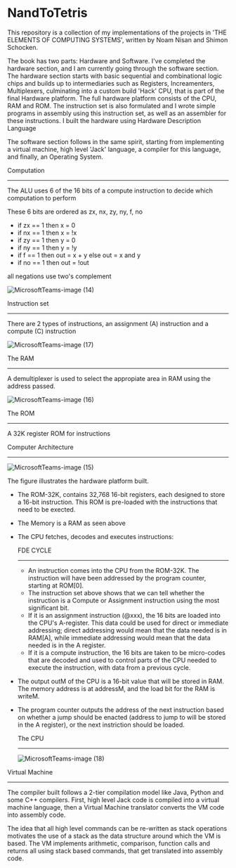 # NandToTetris
This repository is a collection of my implementations of the projects in 'THE ELEMENTS OF COMPUTING SYSTEMS', written by Noam Nisan and Shimon Schocken.

The book has two parts: Hardware and Software. I've completed the hardware section, and I am currently going through the software section. The hardware section starts with basic sequential and combinational logic chips and builds up to intermediaries such as Registers, Increamenters, Multiplexers, culminating into a custom build 'Hack' CPU, that is part of the final Hardware platform. The full hardware platform consists of the CPU, RAM and ROM. The instruction set is also formulated and I wrote simple programs in assembly using this instruction set, as well as an assembler for these instructions. I built the hardware using Hardware Description Language

The software section follows in the same spirit, starting from implementing a virtual machine, high level 'Jack' language, a compiler for this language, and finally, an Operating System. 

Computation
____________

The ALU uses 6 of the 16 bits of a compute instruction to decide which computation to perform

These 6 bits are ordered as zx, nx, zy, ny, f, no

 - if zx == 1 then x = 0
 - if nx == 1 then x = !x 
 - if zy == 1 then y = 0
 - if ny == 1 then y = !y 
 - if f == 1 then out = x + y else out = x and y
 - if no == 1 then out = !out 
 
 all negations use two's complement
 
 ![MicrosoftTeams-image (14)](https://user-images.githubusercontent.com/56346800/190893370-687b31b6-ffb1-483d-93a8-b5b727d146e9.png)

 
 Instruction set
 _______________
 
 There are 2 types of instructions, an assignment (A) instruction and a compute (C) instruction
 
 

![MicrosoftTeams-image (17)](https://user-images.githubusercontent.com/56346800/190893382-82a8971d-4e9e-4731-99ca-e41e6273566e.png)


The RAM
_______

  A demultiplexer is used to select the appropiate area in RAM using the address passed. 
  
  ![MicrosoftTeams-image (16)](https://user-images.githubusercontent.com/56346800/190893396-a23f3b43-bc4a-440e-91c8-529b93867c23.png)
  

The ROM 
_______
  
A 32K register ROM for instructions
  

Computer Architecture
_____________________

![MicrosoftTeams-image (15)](https://user-images.githubusercontent.com/56346800/190893405-23edab62-ef3a-4c64-b66d-da034af34e3e.png)

The figure illustrates the hardware platform built. 
- The ROM-32K, contains 32,768 16-bit registers, each designed to store a 16-bit instruction. This ROM is pre-loaded with the instructions that need to be exected. 
- The Memory is a RAM as seen above
- The CPU fetches, decodes and executes instructions:

  FDE CYCLE
  ________
  * An instruction comes into the CPU from the ROM-32K. The instruction will have been addressed by the program counter, starting at ROM[0]. 
  * The instruction set above shows that we can tell whether the instruction is a Compute or Assignment instruction using the most significant bit.
  * If it is an assignment instruction (@xxx), the 16 bits are loaded into the CPU's A-register. This data could be used for direct or immediate addressing;
      direct addressing would mean that the data needed is in RAM[A], while immediate addressing would mean that the data needed is in the A register. 
  * If it is a compute instruction, the 16 bits are taken to be micro-codes that are decoded and used to control parts of the CPU needed to execute the instruction, with data from a previous cycle.
- The output outM of the CPU is a 16-bit value that will be stored in RAM. The memory address is at addressM, and the load bit for the RAM is writeM. 
- The program counter outputs the address of the next instruction based on whether a jump should be enacted (address to jump to will be stored in the A register), or the next instriction should be loaded. 

  The CPU
  _______
  
  ![MicrosoftTeams-image (18)](https://user-images.githubusercontent.com/56346800/190893391-3cc99016-7ed8-40b9-87c4-9b55dee53667.png)

Virtual Machine
_______________

The compiler built follows a 2-tier compilation model like Java, Python and some C++ compilers. First, high level Jack code is compiled into a virtual machine language, then a Virtual Machine translator converts the VM code into assembly code. 

The idea that all high level commands can be re-written as stack operations motivates the use of a stack as the data structure around which the VM is based. The VM implements arithmetic, comparison, function calls and returns all using stack based commands, that get translated into assembly code. 







